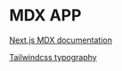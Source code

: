 # MDX APP

[Next.js MDX documentation](https://nextjs.org/docs/app/building-your-application/configuring/mdx)

[Tailwindcss typography](https://github.com/tailwindlabs/tailwindcss-typography)